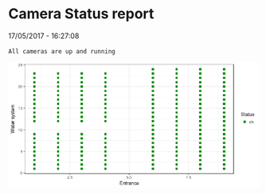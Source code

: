 Camera Status report
================
17/05/2017 - 16:27:08

    All cameras are up and running

![](camreport_files/figure-markdown_github/unnamed-chunk-2-1.png)
